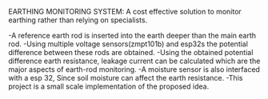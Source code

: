 EARTHING MONITORING SYSTEM:
A cost effective solution to monitor earthing rather than relying on specialists.

-A reference earth rod is inserted into the earth deeper than the main earth rod.
-Using multiple  voltage sensors(zmpt101b) and esp32s the potential difference between these rods are obtained.
-Using the obtained potential difference earth resistance, leakage current can be calculated which are the major aspects of earth-rod monitoring.
-A moisture sensor is also interfaced with a esp 32, Since soil moisture can affect the earth resistance. 
-This project is a small scale implementation of the proposed idea.
